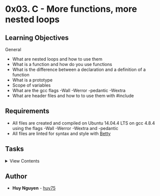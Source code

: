 # 0x03. C - More functions, more nested loops

## Learning Objectives

General

- What are nested loops and how to use them
- What is a function and how do you use functions
- What is the difference between a declaration and a definition of a function
- What is a prototype
- Scope of variables
- What are the gcc flags -Wall -Werror -pedantic -Wextra
- What are header files and how to to use them with #include

## Requirements

- All files are created and compiled on Ubuntu 14.04.4 LTS on gcc 4.8.4 using the flags -Wall -Werror -Wextra and -pedantic
- All files are linted for syntax and style with [Betty](https://github.com/holbertonschool/Betty)

## Tasks

<details>
<summary>View Contents</summary>

### [0. isupper](./0-isupper.c)

- Write a function that checks for uppercase character.
  - Prototype: `int _isupper(int c)`;
  - Returns 1 if c is uppercase
  - Returns 0 otherwise

```
julien@ubuntu:~/0x04$ cat 0-main.c
```

```c
#include "holberton.h"
#include <stdio.h>

/**
 * main - check the code for Holberton School students.
 *
 * Return: Always 0.
 */
int main(void)
{
    char c;

    c = 'A';
    printf("%c: %d\n", c, _isupper(c));
    c = 'a';
    printf("%c: %d\n", c, _isupper(c));
    return (0);
}
```

```
julien@ubuntu:~/0x04$ gcc -Wall -pedantic -Werror -Wextra 0-main.c 0-isupper.c -o 0-isuper
julien@ubuntu:~/0x04$ ./0-isuper
A: 1
a: 0
```

### [1. isdigit](./1-isdigit.c)

- Write a function that checks for a digit (0 through 9).
  - Prototype: `int _isdigit(int c)`;
  - Returns 1 if c is a digit
  - Returns 0 otherwise

```
julien@ubuntu:~/0x04$ cat 1-main.c
```

```c
#include "holberton.h"
#include <stdio.h>

/**
 * main - check the code for Holberton School students.
 *
 * Return: Always 0.
 */
int main(void)
{
    char c;

    c = '0';
    printf("%c: %d\n", c, _isdigit(c));
    c = 'a';
    printf("%c: %d\n", c, _isdigit(c));
    return (0);
}
```

```
julien@ubuntu:~/0x04$ gcc -Wall -pedantic -Werror -Wextra 1-main.c 1-isdigit.c -o 1-isdigit
julien@ubuntu:~/0x04$ ./1-isdigit
0: 1
a: 0
```

### [2. Collaboration is multiplication](./2-mul.c)

- Write a function that multiplies two integers.
  - Prototype: `int mul(int a, int b)`;

```
julien@ubuntu:~/0x04$ cat 2-main.c
```

```c
#include "holberton.h"
#include <stdio.h>

/**
 * main - check the code for Holberton School students.
 *
 * Return: Always 0.
 */
int main(void)
{
    printf("%d\n", mul(98, 1024));
    printf("%d\n", mul(-402, 4096));
    return (0);
}
```

```
julien@ubuntu:~/0x04$ gcc -Wall -pedantic -Werror -Wextra 2-main.c 2-mul.c -o 2-mul
julien@ubuntu:~/0x04$ ./2-mul
100352
-1646592
```

### [3. The numbers speak for themselves](./3-print_numbers.c)

- Write a function that prints the numbers, from 0 to 9, followed by a new line.
  - Prototype: `void print_numbers(void)`;
  - You can only use \_putchar twice in your code

```
julien@ubuntu:~/0x04$ cat 3-main.c
```

```c
#include "holberton.h"

/**
 * main - check the code for Holberton School students.
 *
 * Return: Always 0.
 */
int main(void)
{
    print_numbers();
    return (0);
}
```

```
julien@ubuntu:~/0x04$ gcc -Wall -pedantic -Werror -Wextra _putchar.c 3-main.c 3-print_numbers.c -o 3-print_numbers
julien@ubuntu:~/0x04$ ./3-print_numbers | cat -e
0123456789$
```

### [4. I believe in numbers and signs](./4-print_most_numbers.c)

- Write a function that prints the numbers, from 0 to 9, followed by a new line.
  - Prototype: `void print_most_numbers(void)`;
  - Do not print 2 and 4
  - You can only use \_putchar twice in your code

```
julien@ubuntu:~/0x04$ cat 4-main.c
```

```c
#include "holberton.h"

/**
 * main - check the code for Holberton School students.
 *
 * Return: Always 0.
 */
int main(void)
{
    print_most_numbers();
    return (0);
}
```

```
julien@ubuntu:~/0x04$ gcc -Wall -pedantic -Werror -Wextra _putchar.c 4-main.c 4-print_most_numbers.c -o 4-print_most_numbers
julien@ubuntu:~/0x04$ ./4-print_most_numbers
01356789
```

### [5. Numbers constitute the only universal language](./5-more_numbers.c)

- Write a function that prints 10 times the numbers, from 0 to 14, followed by a new line.
  - Prototype: `void more_numbers(void)`;
  - You can only use \_putchar three times in your code

```
julien@ubuntu:~/0x04$ cat 5-main.c
```

```c
#include "holberton.h"

/**
 * main - check the code for Holberton School students.
 *
 * Return: Always 0.
 */
int main(void)
{
    more_numbers();
    return (0);
}
```

```
julien@ubuntu:~/0x04$ gcc -Wall -pedantic -Werror -Wextra _putchar.c 5-main.c 5-more_numbers.c -o 5-more_numbers
julien@ubuntu:~/0x04$ ./5-more_numbers
01234567891011121314
01234567891011121314
01234567891011121314
01234567891011121314
01234567891011121314
01234567891011121314
01234567891011121314
01234567891011121314
01234567891011121314
01234567891011121314
```

### [6. The shortest distance between two points is a straight line](./6-print_line.c)

- Write a function that draws a straight line in the terminal.
  - Prototype: `void print_line(int n)`;
  - You can only use \_putchar function to print
  - Where n is the number of times the character \_ should be printed
  - The line should end with a \n
  - If n is 0 or less, the function should only print \n

```
julien@ubuntu:~/0x04$ cat 6-main.c
```

```c
#include "holberton.h"

/**
 * main - check the code for Holberton School students.
 *
 * Return: Always 0.
 */
int main(void)
{
    print_line(0);
    print_line(2);
    print_line(10);
    print_line(-4);
    return (0);
}
```

```
julien@ubuntu:~/0x04$ gcc -Wall -pedantic -Werror -Wextra _putchar.c 6-main.c 6-print_line.c -o 6-lines
julien@ubuntu:~/0x04$ ./6-lines | cat -e
$
__$
__________$
$
```

### [7. I feel like I am diagonally parked in a parallel universe](./7-print_diagonal.c)

- Write a function that draws a diagonal line on the terminal.
  - Prototype: `void print_diagonal(int n)`;
  - You can only use \_putchar function to print
  - Where n is the number of times the character \ should be printed
  - The diagonal should end with a \n
  - If n is 0 or less, the function should only print a \n

```
julien@ubuntu:~/0x04$ cat 7-main.c
```

```c
#include "holberton.h"

/**
 * main - check the code for Holberton School students.
 *
 * Return: Always 0.
 */
int main(void)
{
    print_diagonal(0);
    print_diagonal(2);
    print_diagonal(10);
    print_diagonal(-4);
    return (0);
}
```

```
julien@ubuntu:~/0x04$ gcc -Wall -pedantic -Werror -Wextra _putchar.c 7-main.c 7-print_diagonal.c -o 7-diagonals
julien@ubuntu:~/0x04$ ./7-diagonals | cat -e
$
\$
 \$
\$
 \$
  \$
   \$
    \$
     \$
      \$
       \$
        \$
         \$
$
```

### [8. You are so much sunshine in every square inch](./8-print_square.c)

- Write a function that prints a square, followed by a new line.
  - Prototype: `void print_square(int size)`;
  - You can only use \_putchar function to print
  - Where size is the size of the square
  - If size is 0 or less, the function should print only a new line
  - Use the character # to print the square

```
julien@ubuntu:~/0x04$ cat 8-main.c
```

```c
#include "holberton.h"

/**
 * main - check the code for Holberton School students.
 *
 * Return: Always 0.
 */
int main(void)
{
    print_square(2);
    print_square(10);
    print_square(0);
    return (0);
}
```

```
julien@ubuntu:~/0x04$ gcc -Wall -pedantic -Werror -Wextra _putchar.c 8-main.c 8-print_square.c -o 8-squares
julien@ubuntu:~/0x04$ ./8-squares
##
##
##########
##########
##########
##########
##########
##########
##########
##########
##########
##########
```

### [9. Fizz-Buzz](./9-fizz_buzz.c)

- The “Fizz-Buzz test” is an interview question designed to help filter out the 99.5% of programming job candidates who can’t seem to program their way out of a wet paper bag. Write a program that prints the numbers from 1 to 100, followed by a new line. But for multiples of three print Fizz instead of the number and for the multiples of five print Buzz. For numbers which are multiples of both three and five print FizzBuzz.
  - Each number or word should be separated by a space
  - You are allowed to use the standard library

```
julien@ubuntu:~/0x04$ gcc -Wall -pedantic -Werror -Wextra 9-fizz_buzz.c -o 9-fizz_buzz
julien@ubuntu:~/0x04$ ./9-fizz_buzz
1 2 Fizz 4 Buzz Fizz 7 8 Fizz Buzz 11 Fizz 13 14 FizzBuzz 16 17 Fizz 19 Buzz Fizz 22 23 Fizz Buzz 26 Fizz 28 29 FizzBuzz 31 32 Fizz 34 Buzz Fizz 37 38 Fizz Buzz 41 Fizz 43 44 FizzBuzz 46 47 Fizz 49 Buzz Fizz 52 53 Fizz Buzz 56 Fizz 58 59 FizzBuzz 61 62 Fizz 64 Buzz Fizz 67 68 Fizz Buzz 71 Fizz 73 74 FizzBuzz 76 77 Fizz 79 Buzz Fizz 82 83 Fizz Buzz 86 Fizz 88 89 FizzBuzz 91 92 Fizz 94 Buzz Fizz 97 98 Fizz Buzz
```

### [10. Triangles](./10-print_triangle.c)

- Write a function that prints a triangle, followed by a new line.
  - Prototype: `void print_triangle(int size)`;
  - You can only use \_putchar function to print
  - Where size is the size of the triangle
  - If size is 0 or less, the function should print only a new line
  - Use the character # to print the triangle

```
julien@ubuntu:~/0x04$ cat 10-main.c
```

```c
#include "holberton.h"

/**
 * main - check the code for Holberton School students.
 *
 * Return: Always 0.
 */
int main(void)
{
    print_triangle(2);
    print_triangle(10);
    print_triangle(1);
    print_triangle(0);
    return (0);
}
```

```
julien@ubuntu:~/0x04$ gcc -Wall -pedantic -Werror -Wextra _putchar.c 10-main.c 10-print_triangle.c -o 10-triangles
julien@ubuntu:~/0x04$ ./10-triangles
 #
##
         #
        ##
       ###
      ####
     #####
    ######
   #######
  ########
 #########
##########
#

julien@ubuntu:~/0x04$ ./10-triangles | tr ' ' . | cat -e
.#$
##$
.........#$
........##$
.......###$
......####$
.....#####$
....######$
...#######$
..########$
.#########$
##########$
#$
$
```

### [11. The problem of distinguishing prime numbers from composite numbers and of resolving the latter into their prime factors is known to be one of the most important and useful in arithmetic](./100-prime_factor.c)

- The prime factors of 1231952 are 2, 2, 2, 2, 37 and 2081. Write a program that finds and prints the largest prime factor of the number 612852475143, followed by a new line.
  - You are allowed to use the standard library
  - Your program will be compiled with this command: gcc -Wall -pedantic -Werror -Wextra 100-prime_factor.c -o 100-prime_factor -lm

### [12. Numbers have life; they're not just symbols on paper](./101-print_number.c)

- Write a function that prints an integer.
  - Prototype: `void print_number(int n)`;
  - You can only use \_putchar function to print
  - You are not allowed to use long
  - You are not allowed to use arrays or pointers
  - You are not allowed to hard-code special values

```
julien@ubuntu:~/0x04$ cat 101-main.c
```

```c
#include "holberton.h"

/**
 * main - check the code for Holberton School students.
 *
 * Return: Always 0.
 */
int main(void)
{
    print_number(98);
    _putchar('\n');
    print_number(402);
    _putchar('\n');
    print_number(1024);
    _putchar('\n');
    print_number(0);
    _putchar('\n');
    print_number(-98);
    _putchar('\n');
    return (0);
}
```

```
julien@ubuntu:~/0x04$ gcc -Wall -pedantic -Werror -Wextra _putchar.c 101-main.c 101-print_number.c -o 101-print_numbers
julien@ubuntu:~/0x04$ ./101-print_numbers
98
402
1024
0
-98
```

</details>

## Author

- **Huy Nguyen** - [huy75](https://github.com/huy75)
